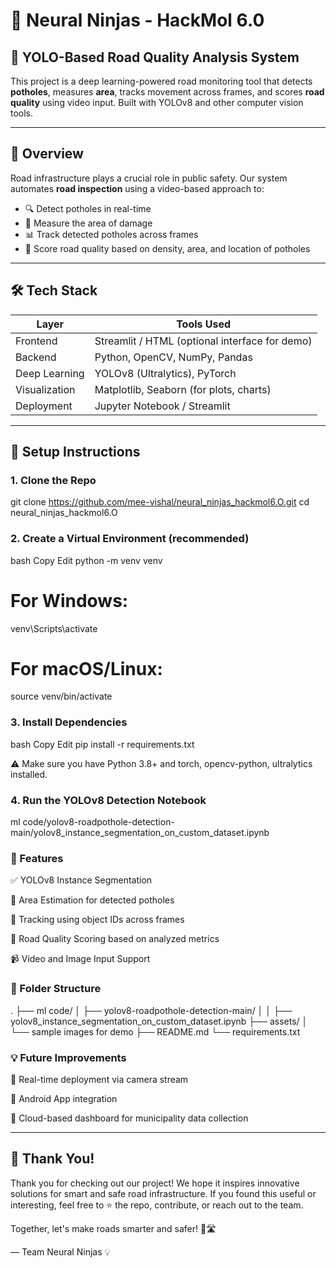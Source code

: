 # 🧠 Neural Ninjas - HackMol 6.0

## 🚧 YOLO-Based Road Quality Analysis System

This project is a deep learning-powered road monitoring tool that detects **potholes**, measures **area**, tracks movement across frames, and scores **road quality** using video input. Built with YOLOv8 and other computer vision tools.

---

## 📌 Overview

Road infrastructure plays a crucial role in public safety. Our system automates **road inspection** using a video-based approach to:

- 🔍 Detect potholes in real-time
- 🎯 Measure the area of damage
- 📊 Track detected potholes across frames
- 🧮 Score road quality based on density, area, and location of potholes

---

## 🛠 Tech Stack

| Layer          | Tools Used                                           |
|----------------|------------------------------------------------------|
| Frontend       | Streamlit / HTML (optional interface for demo)       |
| Backend        | Python, OpenCV, NumPy, Pandas                        |
| Deep Learning  | YOLOv8 (Ultralytics), PyTorch                        |
| Visualization  | Matplotlib, Seaborn (for plots, charts)             |
| Deployment     | Jupyter Notebook / Streamlit                        |

---

## 🚀 Setup Instructions

### 1. Clone the Repo
git clone https://github.com/mee-vishal/neural_ninjas_hackmol6.O.git
cd neural_ninjas_hackmol6.O


### 2. Create a Virtual Environment (recommended)
bash
Copy
Edit
python -m venv venv
# For Windows:
venv\Scripts\activate
# For macOS/Linux:
source venv/bin/activate


### 3. Install Dependencies
bash
Copy
Edit
pip install -r requirements.txt


⚠️ Make sure you have Python 3.8+ and torch, opencv-python, ultralytics installed.

### 4. Run the YOLOv8 Detection Notebook

ml code/yolov8-roadpothole-detection-main/yolov8_instance_segmentation_on_custom_dataset.ipynb

### 🧪 Features
✅ YOLOv8 Instance Segmentation

📏 Area Estimation for detected potholes

📍 Tracking using object IDs across frames

🧠 Road Quality Scoring based on analyzed metrics

📹 Video and Image Input Support


### 📂 Folder Structure
.
├── ml code/
│   ├── yolov8-roadpothole-detection-main/
│   │   ├── yolov8_instance_segmentation_on_custom_dataset.ipynb
├── assets/
│   └── sample images for demo
├── README.md
└── requirements.txt



### 💡 Future Improvements
🔌 Real-time deployment via camera stream

📱 Android App integration

📡 Cloud-based dashboard for municipality data collection

---

## 🙌 Thank You!

Thank you for checking out our project! We hope it inspires innovative solutions for smart and safe road infrastructure. If you found this useful or interesting, feel free to ⭐ the repo, contribute, or reach out to the team.

Together, let's make roads smarter and safer! 🚗🛣️

— Team Neural Ninjas 💡

